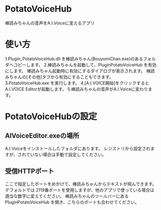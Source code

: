 # PotatoVoiceHub
棒読みちゃんの音声をA.I.Voiceに変えるアプリ

# 使い方
1.Plugin_PotatoVoiceHub.dll を棒読みちゃん(BouyomiChan.exe)のあるフォルダへコピーします。
2.棒読みちゃんを起動して、PluginPotatoVoiceHub を有効にします。
  棒読みちゃん起動時に有効にするダイアログが表示されます。
  棒読みちゃんの[その他]タブから有効にすることもできます。
3.PotatoVoiceHub.exe を実行します。
4.[A.I.VOICE開始]をクリックするとA.I.VOICE Editorが起動します。
5.棒読みちゃんの音声がA.I.Voiceに変わります。

# PotatoVoiceHubの設定
## AIVoiceEditor.exeの場所
A.I.Voiceをインストールしたフォルダにあります。
レジストリから設定されますが、されていない場合は手動で設定してください。

## 受信HTTPポート
ここで指定したポートをめがけて、棒読みちゃんからテキストが飛んできます。
デフォルトでは 2119番ポートを使用しますが、他のアプリで使っている場合は適当な数字に変えてください。
棒読みちゃんのツールバーにある PluginPotatoVoiceHub を開き、こちらのポートも合わせてください。
